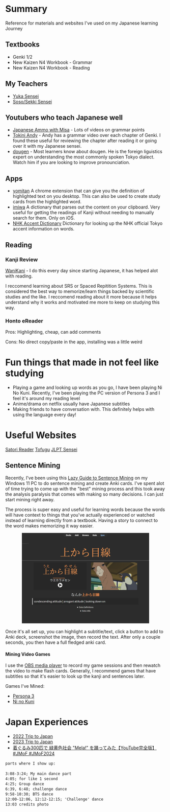 # Summary

Reference for materials and websites I've used on my Japanese learning Journey

## Textbooks

- Genki 1/2
- New Kaizen N4 Workbook - Grammar
- New Kaizen N4 Workbook - Reading 

## My Teachers
- [Yuka Sensei](https://www.italki.com/en/teacher/7112070)
- [Soso/Sekki Sensei](https://www.italki.com/en/teacher/8728257)

## Youtubers who teach Japanese well

- [Japanese Ammo with Misa](https://www.youtube.com/c/JapaneseAmmowithMisa) - Lots of videos on grammar points
- [Tokini Andy](https://www.youtube.com/@ToKiniAndy) - Andy has a grammar video over each chapter of Genki. I found these useful for reviewing the chapter after reading it or going over it with my Japanese sensei.
- [dougen](https://www.youtube.com/@Dogen) - Most learners know about dougen.  He is the foreign liguistics expert on understanding the most commonly spoken Tokyo dialect.  Watch him if you are looking to improve pronounciation.

## Apps

- [yomitan]() A chrome extension that can give you the definition of highlighted text on you desktop.  This can also be used to create study cards from the highlighted word.
- [imiwa](https://apps.apple.com/us/app/imiwa/id288499125) A dictionary that parses out the content on your clipboard.  Very useful for getting the readings of Kanji without needing to manually search for them.  Only on iOS.
- [NHK Accent Dictionary]() Dictionary for looking up the NHK official Tokyo accent information on words.

## Reading 

### Kanji Review

[WaniKani](wanikani.com) - I do this every day since starting Japanese, it has helped alot with reading. 

I reccomend learning about SRS or Spaced Repitition Systems.  This is considered the best way to memorize/learn things backed by scientific studies and the like.  I reccomend reading about it more because it helps understand why it works and motivated me more to keep on studying this way.



### Honto eReader

Pros: Highlighting, cheap, can add comments

Cons: No direct copy/paste in the app, installing was a little weird

# Fun things that made in not feel like studying

- Playing a game and looking up words as you go, I have been playing Ni No Kuni.  Recently, I've been playing the PC version of Persona 3 and I feel it's around my reading level
- Anime/drama on netflix usually have Japanese subtitles
- Making friends to have conversation with.  This definitely helps with using the language every day!


# Useful Websites

[Satori Reader](https://satorireader.com/)
[Tofugu](https://www.tofugu.com/)
[JLPT Sensei](https://jlptsensei.com/)

## Sentence Mining

Recently, I've been using this [Lazy Guide to Sentence Mining](https://xelieu.github.io/jp-lazy-guide/) on my Windows 11 PC to do sentence mining and create Anki cards.  I've spent alot of time trying to come up with the "best" mining process and this took away the analysis paralysis that comes with making so many decisions.  I can just start mining right away.

The process is super easy and useful for learning words because the words will have context to things that you've actually experienced or watched instead of learning directly from a textbook.  Having a story to connect to the word makes memorizing it way easier.

<p align="center">
    <img src="./images/anki_autocreate_example.png" width="400">
</p>

Once it's all set up, you can highlight a subtitle/text, click a button to add to Anki deck, screenshot the image, then record the text.  After only a couple seconds, you then have a full fledged anki card. 

#### Mining Video Games

I use the [OBS media player](https://obsproject.com/) to record my game sessions and then rewatch the video to make flash cards.  Generally, I recommend games that have subtitles so that it's easier to look up the kanji and sentences later.  

Games I've Mined:
  - [Persona 3](https://store.steampowered.com/app/2161700/Persona_3_Reload/)
  - [Ni no Kuni](https://store.steampowered.com/app/798460/Ni_no_Kuni_Wrath_of_the_White_Witch_Remastered/)

# Japan Experiences

- [2022 Trip to Japan](https://findpenguins.com/7snmo39mjfook/trip/isekai-travels-japan?sort=ASC)
- [2023 Trip to Japan](https://findpenguins.com/7snmo39mjfook/trip/654df9706d9564-72338503?sort=ASC)
- [着ぐるみ300匹で 緑黄色社会 "Mela!" を踊ってみた【YouTube完全版】#JMoF #JMoF2024](https://www.youtube.com/watch?v=Nvl4AHIP5l4&lc=Ugwg5MwEKOj7_NWGrLZ4AaABAg)
```
parts where I show up:

3:08-3:24; My main dance part
4:05; for like 1 second
4:25; Group dance
6:39, 6:48; challenge dance
9:58-10:30; BTS dance
12:00-12:06, 12:12-12:15; 'Challenge' dance
13:03 credits photo
```
